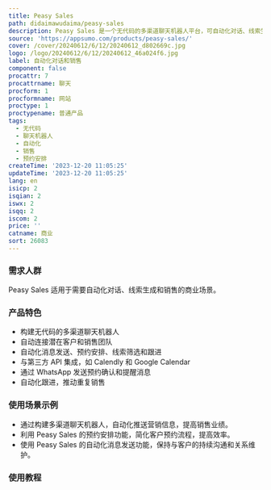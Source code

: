```yaml
---
title: Peasy Sales
path: didaimawudaima/peasy-sales
description: Peasy Sales 是一个无代码的多渠道聊天机器人平台，可自动化对话、线索生成和销售。利用 Peasy Sales 在 AppSumo 上获得最佳交易。
source: 'https://appsumo.com/products/peasy-sales/'
cover: /cover/20240612/6/12/20240612_d802669c.jpg
logo: /logo/20240612/6/12/20240612_46a024f6.jpg
label: 自动化对话和销售
component: false
procattr: 7
procattrname: 聊天
procform: 1
procformname: 网站
proctype: 1
proctypename: 普通产品
tags:
  - 无代码
  - 聊天机器人
  - 自动化
  - 销售
  - 预约安排
createTime: '2023-12-20 11:05:25'
updateTime: '2023-12-20 11:05:25'
lang: en
isicp: 2
isqian: 2
iswx: 2
isqq: 2
iscom: 2
price: ''
catname: 商业
sort: 26083
---
```




### 需求人群
Peasy Sales 适用于需要自动化对话、线索生成和销售的商业场景。

### 产品特色
- 构建无代码的多渠道聊天机器人
- 自动连接潜在客户和销售团队
- 自动化消息发送、预约安排、线索筛选和跟进
- 与第三方 API 集成，如 Calendly 和 Google Calendar
- 通过 WhatsApp 发送预约确认和提醒消息
- 自动化跟进，推动重复销售

### 使用场景示例
- 通过构建多渠道聊天机器人，自动化推送营销信息，提高销售业绩。
- 利用 Peasy Sales 的预约安排功能，简化客户预约流程，提高效率。
- 使用 Peasy Sales 的自动化消息发送功能，保持与客户的持续沟通和关系维护。

### 使用教程


  
